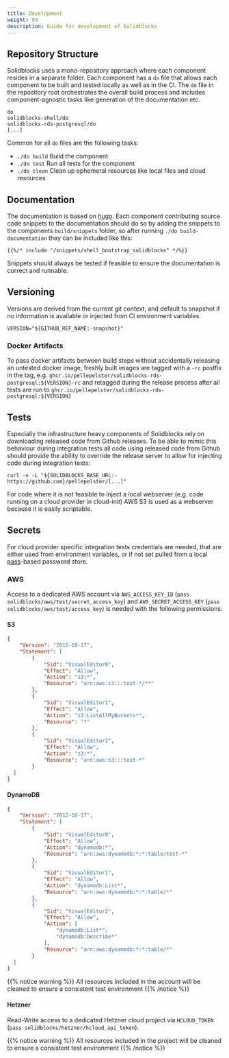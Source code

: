 ```yaml
---
title: Development
weight: 99
description: Guide for development of Solidblocks
---
```


## Repository Structure

Solidblocks uses a mono-repository approach where each component resides in a separate folder. Each component has a `do`
file that allows each component to be built and tested locally as well as in the CI. The `do` file in the repository
root orchestrates the overall build process and includes component-agnostic tasks like generation of the documentation
etc.

```shell
do
solidblocks-shell/do
solidblocks-rds-postgresql/do
[...]
```

Common for all `do` files are the following tasks:

* `./do build` Build the component
* `./do test` Run all tests for the component
* `./do clean` Clean up ephemeral resources like local files and cloud resources

## Documentation

The documentation is based on [hugo](https://gohugo.io/). Each component contributing source code snippets to the
documentation should do so by adding the snippets to the components `build/snippets` folder, so after
running `./do build-documentation` they can be included like this:

```shell
{{%/* include "/snippets/shell_bootstrap_solidblocks" */%}}
```

Snippets should always be tested if feasible to ensure the documentation is correct and runnable.

## Versioning

Versions are derived from the current git context, and default to snapshot if no information is available or injected from CI environment variables. 

```shell
VERSION="${GITHUB_REF_NAME:-snapshot}"
```

### Docker Artifacts

To pass docker artifacts between build steps without accidentally releasing an untested docker image, freshly built images are tagged with a `-rc` postfix in the tag, e.g. `ghcr.io/pellepelster/solidblocks-rds-postgresql:${VERSION}-rc` and retagged during the release process after all tests are run to `ghcr.io/pellepelster/solidblocks-rds-postgresql:${VERSION}`


## Tests

Especially the infrastructure heavy components of Solidblocks rely on downloading released code from Github releases. To
be able to mimic this behaviour during integration tests all code using released code from Github should provide the
ability to override the release server to allow for injecting code during integration tests:

```shell
curl -v -L "${SOLIDBLOCKS_BASE_URL:-https://github.com}/pellepelster/[...]"
```

For code where it is not feasible to inject a local webserver (e.g. code running on a cloud provider in cloud-init) AWS
S3 is used as a webserver because it is easily scriptable.

## Secrets

For cloud provider specific integration tests credentials are needed, that are either used from environment variables, or if not set pulled from a
local [pass](https://www.passwordstore.org/)-based password store.

### AWS

Access to a dedicated AWS account  via `AWS_ACCESS_KEY_ID` (`pass solidblocks/aws/test/secret_access_key`) and `AWS_SECRET_ACCESS_KEY` (`pass solidblocks/aws/test/access_key`) is needed with the following permissions:  

#### S3
```json
{
    "Version": "2012-10-17",
    "Statement": [
        {
            "Sid": "VisualEditor0",
            "Effect": "Allow",
            "Action": "s3:*",
            "Resource": "arn:aws:s3:::test-*/**"
        },
        {
            "Sid": "VisualEditor1",
            "Effect": "Allow",
            "Action": "s3:ListAllMyBuckets*",
            "Resource": "*"
        },
        {
            "Sid": "VisualEditor2",
            "Effect": "Allow",
            "Action": "s3:*",
            "Resource": "arn:aws:s3:::test-*"
        }
  ]
}
```

#### DynamoDB
```json
{
    "Version": "2012-10-17",
    "Statement": [
        {
            "Sid": "VisualEditor0",
            "Effect": "Allow",
            "Action": "dynamodb:*",
            "Resource": "arn:aws:dynamodb:*:*:table/test-*"
        },
        {
            "Sid": "VisualEditor1",
            "Effect": "Allow",
            "Action": "dynamodb:List*",
            "Resource": "arn:aws:dynamodb:*:*:table/*"
        },
        {
            "Sid": "VisualEditor2",
            "Effect": "Allow",
            "Action": [
                "dynamodb:List*",
                "dynamodb:Describe*"
            ],
            "Resource": "arn:aws:dynamodb:*:*:table/*"
        }
  ]
}
```

{{% notice warning %}}
All resources included in the account will be cleaned to ensure a consistent test environment
{{% /notice %}}

#### Hetzner

Read-Write access to a dedicated Hetzner cloud project via `HCLOUD_TOKEN` (`pass solidblocks/hetzner/hcloud_api_token`).

{{% notice warning %}}
All resources included in the project will be cleaned to ensure a consistent test environment
{{% /notice %}}